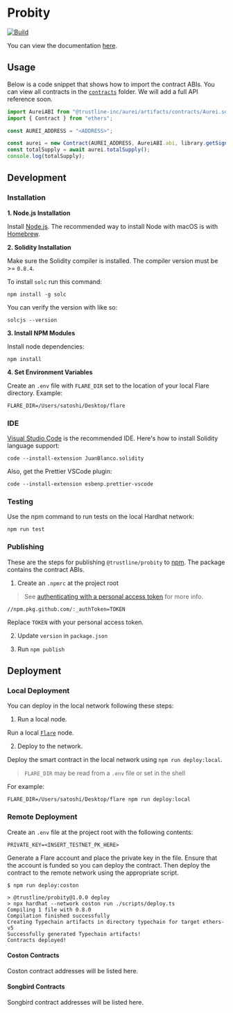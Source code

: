 # Probity

[![Build](https://github.com/trustline-inc/aurei/actions/workflows/build.yml/badge.svg)](https://github.com/trustline-inc/aurei/actions/workflows/build.yml)

You can view the documentation [here](https://docs.trustline.co/trustline/-MX0imPEPxcvrbI-teLl/).

## Usage

Below is a code snippet that shows how to import the contract ABIs. You can view all contracts in the [`contracts`](./contracts) folder. We will add a full API reference soon.

```javascript
import AureiABI from "@trustline-inc/aurei/artifacts/contracts/Aurei.sol/Aurei.json";
import { Contract } from "ethers";

const AUREI_ADDRESS = "<ADDRESS>";

const aurei = new Contract(AUREI_ADDRESS, AureiABI.abi, library.getSigner());
const totalSupply = await aurei.totalSupply();
console.log(totalSupply);
```

## Development

### Installation

**1. Node.js Installation**

Install [Node.js](https://nodejs.org/en/). The recommended way to install Node with macOS is with [Homebrew](https://nodejs.org/en/download/package-manager/#macos).

**2. Solidity Installation**

Make sure the Solidity compiler is installed. The compiler version must be >= `0.8.4`.

To install `solc` run this command:

```
npm install -g solc
```

You can verify the version with like so:

```
solcjs --version
```

**3. Install NPM Modules**

Install node dependencies:

```
npm install
```

**4. Set Environment Variables**

Create an `.env` file with `FLARE_DIR` set to the location of your local Flare directory. Example:

```
FLARE_DIR=/Users/satoshi/Desktop/flare
```

### IDE

[Visual Studio Code](https://code.visualstudio.com/) is the recommended IDE. Here's how to install Solidity language support:

```
code --install-extension JuanBlanco.solidity
```

Also, get the Prettier VSCode plugin:

```
code --install-extension esbenp.prettier-vscode
```

### Testing

Use the npm command to run tests on the local Hardhat network:

```
npm run test
```

### Publishing

These are the steps for publishing `@trustline/probity` to [npm](https://www.npmjs.com/). The package contains the contract ABIs.

1. Create an `.npmrc` at the project root

> See [authenticating with a personal access token](https://docs.github.com/en/packages/guides/configuring-npm-for-use-with-github-packages#authenticating-with-a-personal-access-token) for more info.

```
//npm.pkg.github.com/:_authToken=TOKEN
```

Replace `TOKEN` with your personal access token.

2. Update `version` in `package.json`

3. Run `npm publish`

## Deployment

### Local Deployment

You can deploy in the local network following these steps:

1. Run a local node.

Run a local [`Flare`](https://gitlab.com/flarenetwork/flare) node.

2. Deploy to the network.

Deploy the smart contract in the local network using `npm run deploy:local`.

> `FLARE_DIR` may be read from a `.env` file or set in the shell

For example:

```
FLARE_DIR=/Users/satoshi/Desktop/flare npm run deploy:local
```

### Remote Deployment

Create an `.env` file at the project root with the following contents:

```
PRIVATE_KEY=<INSERT_TESTNET_PK_HERE>
```

Generate a Flare account and place the private key in the file. Ensure that the account is funded so you can deploy the contract. Then deploy the contract to the remote network using the appropriate script.

```
$ npm run deploy:coston

> @trustline/probity@1.0.0 deploy
> npx hardhat --network coston run ./scripts/deploy.ts
Compiling 1 file with 0.8.0
Compilation finished successfully
Creating Typechain artifacts in directory typechain for target ethers-v5
Successfully generated Typechain artifacts!
Contracts deployed!
```

#### Coston Contracts

Coston contract addresses will be listed here.

#### Songbird Contracts

Songbird contract addresses will be listed here.
